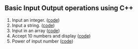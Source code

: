 ## Basic Input Output operations using C++
1. Input an integer. ([code](inp_int.cpp))
2. Input a string. ([code](inp_str.cpp))
3. Input in an array ([code](input_arr.cpp))
4. Accept 10 numbers and display ([code](accept_numbers_in_arr.c))
5. Power of input number ([code](toThePower.cpp))